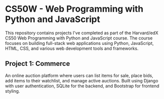 # CS50W - Web Programming with Python and JavaScript

This repository contains projects I've completed as part of the Harvard/edX CS50 Web Programming with Python and JavaScript course. The course focuses on building full-stack web applications using Python, JavaScript, HTML, CSS, and various web development tools and frameworks.

## Project 1: Commerce
An online auction platform where users can list items for sale, place bids, add items to their watchlist, and manage active auctions. Built using Django with user authentication, SQLite for the backend, and Bootstrap for frontend styling.

[Project 3: Mail
A simple email client that allows users to send, receive, and organize emails. Uses JavaScript for frontend interactivity and Django for backend email management.
Project 4: Network
A social network web application where users can post updates, follow other users, and interact with posts. Built with Django, featuring a like system, notifications, and user interactions.
Project 5: Capstone
A final project combining everything learned during the course to create a full-stack web application with custom features. Details of the project can be found in the respective folder.]:#
